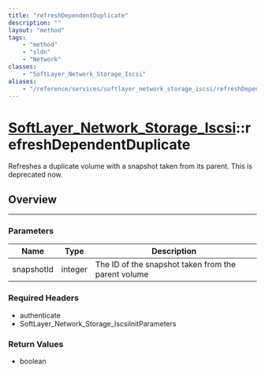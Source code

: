 ```yaml
---
title: "refreshDependentDuplicate"
description: ""
layout: "method"
tags:
    - "method"
    - "sldn"
    - "Network"
classes:
    - "SoftLayer_Network_Storage_Iscsi"
aliases:
    - "/reference/services/softlayer_network_storage_iscsi/refreshDependentDuplicate"
---
```

# [SoftLayer_Network_Storage_Iscsi](/reference/services/SoftLayer_Network_Storage_Iscsi)::refreshDependentDuplicate


Refreshes a duplicate volume with a snapshot taken from its parent. This is deprecated now.


## Overview 


-----

### Parameters 
|Name | Type | Description |
| --- | --- | --- |
|snapshotId| integer| The ID of the snapshot taken from the parent volume|


### Required Headers
* authenticate
* SoftLayer_Network_Storage_IscsiInitParameters


### Return Values
* boolean




